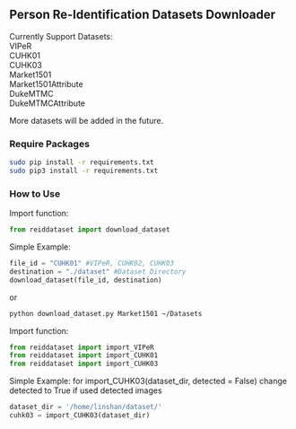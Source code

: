 ## Person Re-Identification Datasets Downloader
Currently Support Datasets: <br />
VIPeR <br />
CUHK01 <br />
CUHK03 <br />
Market1501 <br />
Market1501Attribute <br />
DukeMTMC <br />
DukeMTMCAttribute

More datasets will be added in the future.
### Require Packages
```bash
sudo pip install -r requirements.txt
sudo pip3 install -r requirements.txt
```

### How to Use
Import function:
```python
from reiddataset import download_dataset
```
Simple Example:
```python
file_id = "CUHK01" #VIPeR, CUHK02, CUHK03
destination = "./dataset" #Dataset Directory
download_dataset(file_id, destination)
```
or
```bash
python download_dataset.py Market1501 ~/Datasets
```

Import function:
```python
from reiddataset import import_VIPeR
from reiddataset import import_CUHK01
from reiddataset import import_CUHK03
```
Simple Example:
for import_CUHK03(dataset_dir, detected = False) change detected to True if used detected images
```python
dataset_dir = '/home/linshan/dataset/'
cuhk03 = import_CUHK03(dataset_dir)
```
